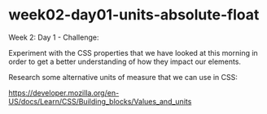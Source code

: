 # week02-day01-units-absolute-float
Week 2: Day 1 - Challenge:

Experiment with the CSS properties that we have looked at this morning in order to get a better understanding of how they impact our elements.

Research some alternative units of measure that we can use in CSS: 

https://developer.mozilla.org/en-US/docs/Learn/CSS/Building_blocks/Values_and_units
